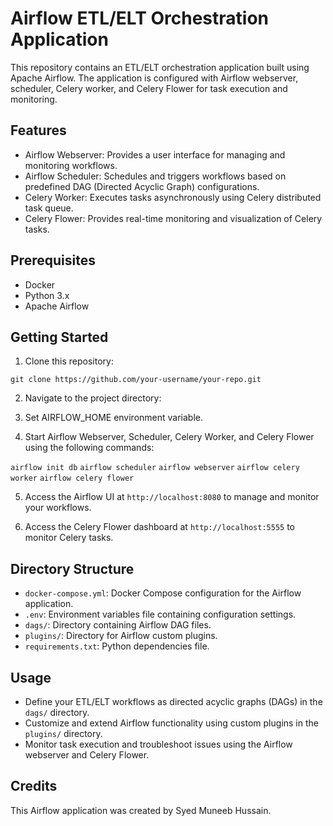 # Airflow ETL/ELT Orchestration Application

This repository contains an ETL/ELT orchestration application built using Apache Airflow. The application is configured with Airflow webserver, scheduler, Celery worker, and Celery Flower for task execution and monitoring.

## Features

- Airflow Webserver: Provides a user interface for managing and monitoring workflows.
- Airflow Scheduler: Schedules and triggers workflows based on predefined DAG (Directed Acyclic Graph) configurations.
- Celery Worker: Executes tasks asynchronously using Celery distributed task queue.
- Celery Flower: Provides real-time monitoring and visualization of Celery tasks.

## Prerequisites

- Docker
- Python 3.x
- Apache Airflow

## Getting Started

1. Clone this repository:

``` git clone https://github.com/your-username/your-repo.git ```

2. Navigate to the project directory:

3. Set AIRFLOW_HOME environment variable.

4. Start Airflow Webserver, Scheduler, Celery Worker, and Celery Flower using the following commands:

``` airflow init db ```
``` airflow scheduler ```
``` airflow webserver ```
``` airflow celery worker ```
``` airflow celery flower ```

5. Access the Airflow UI at `http://localhost:8080` to manage and monitor your workflows.

6. Access the Celery Flower dashboard at `http://localhost:5555` to monitor Celery tasks.

## Directory Structure

- `docker-compose.yml`: Docker Compose configuration for the Airflow application.
- `.env`: Environment variables file containing configuration settings.
- `dags/`: Directory containing Airflow DAG files.
- `plugins/`: Directory for Airflow custom plugins.
- `requirements.txt`: Python dependencies file.

## Usage

- Define your ETL/ELT workflows as directed acyclic graphs (DAGs) in the `dags/` directory.
- Customize and extend Airflow functionality using custom plugins in the `plugins/` directory.
- Monitor task execution and troubleshoot issues using the Airflow webserver and Celery Flower.

## Credits

This Airflow application was created by Syed Muneeb Hussain.
